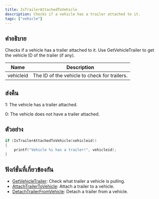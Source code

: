 ```yaml
---
title: IsTrailerAttachedToVehicle
description: Checks if a vehicle has a trailer attached to it.
tags: ["vehicle"]
---
```


## คำอธิบาย

Checks if a vehicle has a trailer attached to it. Use GetVehicleTrailer to get the vehicle ID of the trailer (if any).

| Name      | Description                                  |
| --------- | -------------------------------------------- |
| vehicleid | The ID of the vehicle to check for trailers. |

## ส่งคืน

1: The vehicle has a trailer attached.

0: The vehicle does not have a trailer attached.

## ตัวอย่าง

```c
if (IsTrailerAttachedToVehicle(vehicleid))
{
    printf("Vehicle %i has a trailer!", vehicleid);
}
```

## ฟังก์ชั่นที่เกี่ยวข้องกัน

- [GetVehicleTrailer](../../scripting/functions/GetVehicleTrailer.md): Check what trailer a vehicle is pulling.
- [AttachTrailerToVehicle](../../scripting/functions/AttachTrailerToVehicle.md): Attach a trailer to a vehicle.
- [DetachTrailerFromVehicle](../../scripting/functions/DetachTrailerFromVehicle.md): Detach a trailer from a vehicle.

